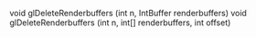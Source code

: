 void glDeleteRenderbuffers (int n, IntBuffer renderbuffers)
void glDeleteRenderbuffers (int n, int[] renderbuffers, int offset)
